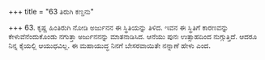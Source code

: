 +++
title = "63 ತಿರುಗಿ ಕಣ್ಡನು"

+++
63. ಕೃಷ್ಣ ಹಿಂತಿರುಗಿ ನೋಡಿ ಅರ್ಜುನನ ಈ ಸ್ಥಿತಿಯನ್ನು ತಿಳಿದ.  ಇವನ ಈ ಸ್ಥಿತಿಗೆ ಕಾರಣವನ್ನು  ಕೇಳುವೆನೆಂದುಕೊಂಡು ನಗುತ್ತಾ ಅರ್ಜುನನನ್ನು ಮಾತನಾಡಿಸಿದ. ಆನೆಯು ಪುನಃ  ಉತ್ಸಾಹದಿಂದ ನುಗ್ಗುತ್ತಿದೆ. ಆದರೂ ನಿನ್ನ ಕೈಯಲ್ಲಿ ಆಯುಧವಿಲ್ಲ. ಈ ಮಹಾಯುದ್ಧ ನಿನಗೆ ಬೇಸರವಾಯಿತೇ ನನ್ನಾಣೆ ಹೇಳು ಎಂದ.
